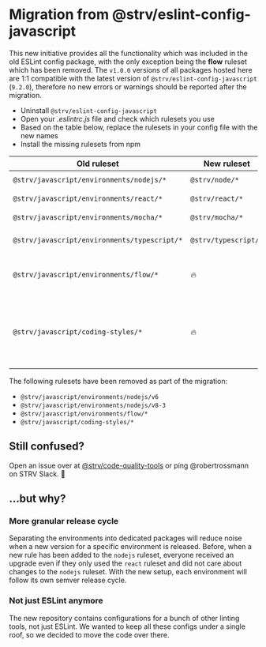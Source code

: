 # Migration from @strv/eslint-config-javascript

This new initiative provides all the functionality which was included in the old ESLint config package, with the only exception being the **flow** ruleset which has been removed. The `v1.0.0` versions of all packages hosted here are 1:1 compatible with the latest version of `@strv/eslint-config-javascript` (`9.2.0`), therefore no new errors or warnings should be reported after the migration.

- Uninstall `@strv/eslint-config-javascript`
- Open your _.eslintrc.js_ file and check which rulesets you use
- Based on the table below, replace the rulesets in your config file with the new names
- Install the missing rulesets from npm

| Old ruleset                                  | New ruleset          | package                                                                    |
| -------------------------------------------- | -------------------- | -------------------------------------------------------------------------- |
| `@strv/javascript/environments/nodejs/*`     | `@strv/node/*`       | [`@strv/eslint-config-node`][es-node-home]                                 |
| `@strv/javascript/environments/react/*`      | `@strv/react/*`      | [`@strv/eslint-config-react`][es-react-home]                               |
| `@strv/javascript/environments/mocha/*`      | `@strv/mocha/*`      | [`@strv/eslint-config-mocha`][es-mocha-home]                               |
| `@strv/javascript/environments/typescript/*` | `@strv/typescript/*` | [`@strv/eslint-config-typescript`][es-ts-home]                             |
| `@strv/javascript/environments/flow/*`       | 🔥                   | Removed without replacement 😱                                             |
| `@strv/javascript/coding-styles/*`           | 🔥                   | Coding style rulesets are now part of the environment-specific packages ❤️ |

The following rulesets have been removed as part of the migration:

- `@strv/javascript/environments/nodejs/v6`
- `@strv/javascript/environments/nodejs/v8-3`
- `@strv/javascript/environments/flow/*`
- `@strv/javascript/coding-styles/*`

## Still confused?

Open an issue over at [@strv/code-quality-tools][cqt-home] or ping @robertrossmann on STRV Slack. 💪

## ...but why?

### More granular release cycle

Separating the environments into dedicated packages will reduce noise when a new version for a specific environment is released. Before, when a new rule has been added to the `nodejs` ruleset, everyone received an upgrade even if they only used the `react` ruleset and did not care about changes to the `nodejs` ruleset. With the new setup, each environment will follow its own semver release cycle.

### Not just ESLint anymore

The new repository contains configurations for a bunch of other linting tools, not just ESLint. We wanted to keep all these configs under a single roof, so we decided to move the code over there.

[cqt-home]: https://github.com/strvcom/code-quality-tools
[es-node-home]: https://github.com/strvcom/code-quality-tools/tree/master/packages/eslint-config-node
[es-react-home]: https://github.com/strvcom/code-quality-tools/tree/master/packages/eslint-config-react
[es-mocha-home]: https://github.com/strvcom/code-quality-tools/tree/master/packages/eslint-config-mocha
[es-ts-home]: https://github.com/strvcom/code-quality-tools/tree/master/packages/eslint-config-typescript

